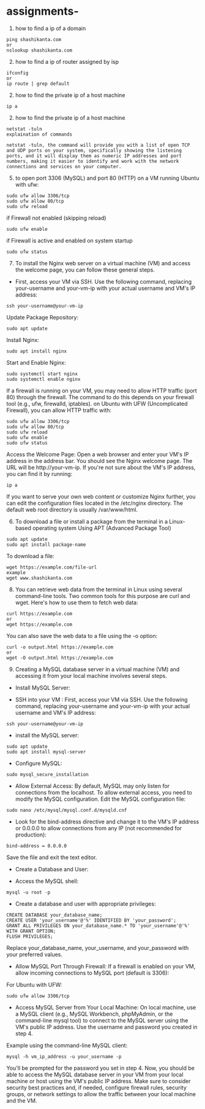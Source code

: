 # assignments-

1. how to find a ip of a domain 
```
ping shashikanta.com
or
nslookup shashikanta.com
```
2. how to find a ip of router assigned by isp
```
ifconfig
or
ip route | grep default

```
2. how to find the private ip of a host machine
```
ip a
```
2. how to find the private ip of a host machine
```
netstat -tuln
explaination of commands

netstat -tuln, the command will provide you with a list of open TCP and UDP ports on your system, specifically showing the listening ports, and it will display them as numeric IP addresses and port numbers, making it easier to identify and work with the network connections and services on your computer.
```
5. to open port 3306 (MySQL) and port 80 (HTTP) on a VM running Ubuntu with ufw:
```
sudo ufw allow 3306/tcp
sudo ufw allow 80/tcp
sudo ufw reload
```
if Firewall not enabled (skipping reload)
```
sudo ufw enable
```
if Firewall is active and enabled on system startup
```
sudo ufw status
```

 
7. To install the Nginx web server on a virtual machine (VM) and access the welcome page, you can follow these general steps.

- First, access your VM via SSH. Use the following command, replacing your-username and your-vm-ip with your actual username and VM's IP address:
```
ssh your-username@your-vm-ip
```
Update Package Repository:
```
sudo apt update
```
Install Nginx:
```
sudo apt install nginx
```
Start and Enable Nginx:
```
sudo systemctl start nginx
sudo systemctl enable nginx
```
If a firewall is running on your VM, you may need to allow HTTP traffic (port 80) through the firewall. The command to do this depends on your firewall tool (e.g., ufw, firewalld, iptables).
on Ubuntu with UFW (Uncomplicated Firewall), you can allow HTTP traffic with:
```
sudo ufw allow 3306/tcp
sudo ufw allow 80/tcp
sudo ufw reload
sudo ufw enable
sudo ufw status
```
Access the Welcome Page:
Open a web browser and enter your VM's IP address in the address bar. You should see the Nginx welcome page. The URL will be http://your-vm-ip.
If you're not sure about the VM's IP address, you can find it by running:
```
ip a
```

If you want to serve your own web content or customize Nginx further, you can edit the configuration files located in the /etc/nginx directory. 
The default web root directory is usually /var/www/html.

6. To download a file or install a package from the terminal in a Linux-based operating system Using APT (Advanced Package Tool) 
```
sudo apt update
sudo apt install package-name
```
To download a file:
```
wget https://example.com/file-url
example
wget www.shashikanta.com
```
8. You can retrieve web data from the terminal in Linux using several command-line tools.
Two common tools for this purpose are curl and wget. Here's how to use them to fetch web data:

```
curl https://example.com
or
wget https://example.com
```
You can also save the web data to a file using the -o option:

```
curl -o output.html https://example.com
or
wget -O output.html https://example.com
```

9. Creating a MySQL database server in a virtual machine (VM) and accessing it from your local machine involves several steps.

- Install MySQL Server:

- SSH into your VM : First, access your VM via SSH. Use the following command, replacing your-username and your-vm-ip with your actual username and VM's IP address:
```
ssh your-username@your-vm-ip
```
- install the MySQL server:
 ```
sudo apt update
sudo apt install mysql-server
 ```
- Configure MySQL:
```
sudo mysql_secure_installation

```
- Allow External Access: By default, MySQL may only listen for connections from the localhost. To allow external access, you need to modify the MySQL configuration. Edit the MySQL configuration file:
```
sudo nano /etc/mysql/mysql.conf.d/mysqld.cnf

```
- Look for the bind-address directive and change it to the VM's IP address or 0.0.0.0 to allow connections from any IP (not recommended for production):
```
bind-address = 0.0.0.0

```
Save the file and exit the text editor.

- Create a Database and User:

- Access the MySQL shell:
```
mysql -u root -p

```
- Create a database and user with appropriate privileges:
```
CREATE DATABASE your_database_name;
CREATE USER 'your_username'@'%' IDENTIFIED BY 'your_password';
GRANT ALL PRIVILEGES ON your_database_name.* TO 'your_username'@'%' WITH GRANT OPTION;
FLUSH PRIVILEGES;

```
Replace your_database_name, your_username, and your_password with your preferred values.

- Allow MySQL Port Through Firewall: If a firewall is enabled on your VM, allow incoming connections to MySQL port (default is 3306):

For Ubuntu with UFW:
```
sudo ufw allow 3306/tcp

```
- Access MySQL Server from Your Local Machine: On  local machine, use a MySQL client (e.g., MySQL Workbench, phpMyAdmin, or the command-line mysql tool) to connect to the MySQL server using the VM's public IP address. Use the username and password you created in step 4.

Example using the command-line MySQL client:
```
mysql -h vm_ip_address -u your_username -p

```
You'll be prompted for the password you set in step 4.
Now, you should be able to access the MySQL database server in your VM from your local machine or host using the VM's public IP address. Make sure to consider security best practices and, if needed, configure firewall rules, security groups, or network settings to allow the traffic between your local machine and the VM.
